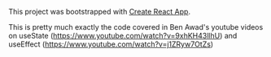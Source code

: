 This project was bootstrapped with [Create React App](https://github.com/facebook/create-react-app).

This is pretty much exactly the code covered in Ben Awad's youtube videos on 
useState (https://www.youtube.com/watch?v=9xhKH43llhU)
and 
useEffect (https://www.youtube.com/watch?v=j1ZRyw7OtZs)